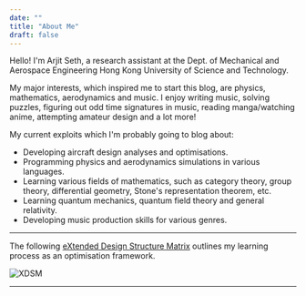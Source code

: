 ```yaml
---
date: ""
title: "About Me"
draft: false
---
```


Hello! I'm Arjit Seth, a research assistant at the Dept. of Mechanical and Aerospace Engineering Hong Kong University of Science and Technology.

My major interests, which inspired me to start this blog, are physics, mathematics, aerodynamics and music. I enjoy writing music, solving puzzles, figuring out odd time signatures in music, reading manga/watching anime, attempting amateur design and a lot more!

My current exploits which I'm probably going to blog about:

* Developing aircraft design analyses and optimisations.
* Programming physics and aerodynamics simulations in various languages.
* Learning various fields of mathematics, such as category theory, group theory, differential geometry, Stone's representation theorem, etc.
* Learning quantum mechanics, quantum field theory and general relativity.
* Developing music production skills for various genres.

<!-- A more comprehensive overview is available in my [curriculum vitae](ArjitSethCV.pdf). -->

---
The following [eXtended Design Structure Matrix](https://github.com/mdolab/pyXDSM) outlines my learning process as an optimisation framework.

![XDSM](/about/XDSM.svg)

---

<!-- P.S. A big thanks to L. Aditya Srishti Chitturu for the logo! -->
